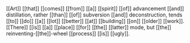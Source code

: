 [[Art]] [[that]] [[comes]] [[from]] [[a]] [[spirit]] [[of]] advancement [[and]] distillation, rather [[than]] [[of]] subversion [[and]] deconstruction, tends [[to]] [[do]] [[a]] [[lot]] [[better]] [[at]] [[building]] [[on]] [[older]] [[work]]. [[There]] [[is]] [[a]] [[place]] [[for]] [[the]] [[latter]] mode, but [[the]] reinventing-[[the]]-wheel [[process]] [[is]] [[ugly]].
